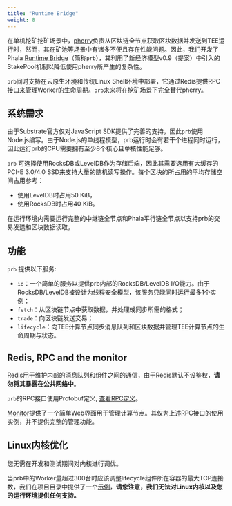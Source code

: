 ```yaml
---
title: "Runtime Bridge"
weight: 8
---
```

在单机挖矿挖矿场景中，[pherry](https://github.com/Phala-Network/phala-blockchain/tree/master/standalone/pherry)负责从区块链全节点获取区块数据并发送到TEE运行时，然而，其在矿池等场景中有诸多不便且存在性能问题。因此，我们开发了Phala [Runtime Bridge](https://github.com/Phala-Network/runtime-bridge)（简称`prb`），其利用了新经济模型v0.9（提案）中引入的StakePool机制以降低使用pherry所产生的复杂性。

`prb`同时支持在云原生环境和传统Linux Shell环境中部署，它通过Redis提供RPC接口来管理Worker的生命周期。`prb`未来将在挖矿场景下完全替代pherry。

## 系统需求

由于Substrate官方仅对JavaScript SDK提供了完善的支持，因此`prb`使用Node.js编写。由于Node.js的单线程模型，prb运行时会有若干个进程同时运行，因此运行prb的CPU需要拥有至少8个核心且单核性能足够。

`prb` 可选择使用RocksDB或LevelDB作为存储后端，因此其需要选用有大缓存的PCI-E 3.0/4.0 SSD来支持大量的随机读写操作。每个区块的所占用的平均存储空间占用参考：
- 使用LevelDB时占用50 KiB，
- 使用RocksDB时占用40 KiB。

在运行环境内需要运行完整的中继链全节点和Phala平行链全节点以支持prb的交易发送和区块数据读取。

## 功能

`prb` 提供以下服务:
- `io`：一个简单的服务以提供prb内部的RocksDB/LevelDB I/O能力。由于RocksDB/LevelDB被设计为线程安全模型，该服务只能同时运行最多1个实例；
- `fetch`：从区块链节点中获取数据，并处理成同步所需的格式；
- `trade`：向区块链发送交易；
- `lifecycle`：向TEE计算节点同步消息队列和区块数据并管理TEE计算节点的生命周期与状态。

## Redis, RPC and the monitor

Redis用于维护内部的消息队列和组件之间的通信，由于Redis默认不设鉴权，**请勿将其暴露在公共网络中**。

`prb`的RPC接口使用Protobuf定义, [查看RPC定义](https://github.com/Phala-Network/runtime-bridge-proto/blob/main/message.proto)。

[Monitor](https://github.com/Phala-Network/runtime-bridge-monitor)提供了一个简单Web界面用于管理计算节点。其仅为上述RPC接口的使用实例，并不提供完整的管理功能。

## Linux内核优化

您无需在开发和测试期间对内核进行调优。

当prb中的Worker量超过300台时应该调整lifecycle组件所在容器的最大TCP连接数，我们在项目目录中提供了一个[示例](https://github.com/Phala-Network/runtime-bridge/tree/master/system/bridge)，**请您注意，我们无法对Linux内核以及您的运行环境提供任何支持。**
